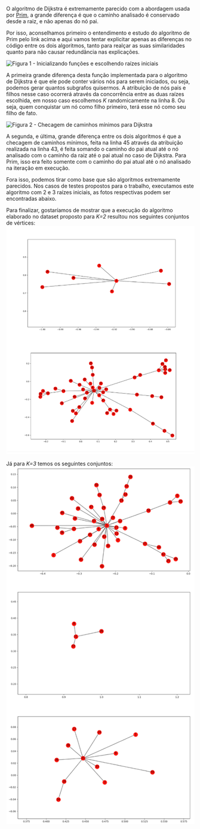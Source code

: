 O algoritmo de Dijkstra é extremamente parecido com a abordagem usada por [Prim](https://andrecgro.github.io/Grafos-UFSCAR-2017-2/mst.html), a grande diferença é que o caminho analisado é conservado desde a raiz, e não apenas do nó pai.

Por isso, aconselhamos primeiro o entendimento e estudo do algoritmo de Prim pelo link acima e aqui vamos tentar explicitar apenas as diferenças no código entre os dois algoritmos, tanto para realçar as suas similaridades quanto para não causar redundância nas explicações.

![Figura 1 - Inicializando funções e escolhendo raízes iniciais](https://puu.sh/yHeC4/672d9dbf70.png)  

A primeira grande diferença desta função implementada para o algoritmo de Dijkstra é que ele pode conter vários nós para serem iniciados, ou seja, podemos gerar quantos subgrafos quisermos. A atribuição de nós pais e filhos nesse caso ocorrerá através da concorrência entre as duas raízes escolhida, em nosso caso escolhemos *K* randomicamente na linha 8. Ou seja, quem conquistar um nó como filho primeiro, terá esse nó como seu filho de fato.

![Figura 2 - Checagem de caminhos mínimos para Dijkstra](https://puu.sh/yHeMQ/e1d4299e1c.png)

A segunda, e última, grande diferença entre os dois algoritmos é que a checagem de caminhos mínimos, feita na linha 45 através da atribuição realizada na linha 43, é feita somando o caminho do pai atual até o nó analisado com o caminho da raiz até o pai atual no caso de Dijkstra. Para Prim, isso era feito somente com o caminho do pai atual até o nó analisado na iteração em execução.

Fora isso, podemos tirar como base que são algoritmos extremamente parecidos. Nos casos de testes propostos para o trabalho, executamos este algoritmo com 2 e 3 raízes iniciais, as fotos respectivas podem ser encontradas abaixo.

Para finalizar, gostaríamos de mostrar que a execução do algoritmo elaborado no dataset proposto para *K=2* resultou nos seguintes conjuntos de vértices:
![Figura 3 - Dijkstra com 2 raízes iniciais](https://github.com/andrecgro/Grafos-UFSCAR-2017-2/blob/master/Dijkstra/Dijkstra_2.png)

Já para *K=3* temos os seguintes conjuntos:
![Figura 4 - Dijkstra com 3 raízes iniciais](https://github.com/andrecgro/Grafos-UFSCAR-2017-2/blob/master/Dijkstra/Dijkstra_3.png)